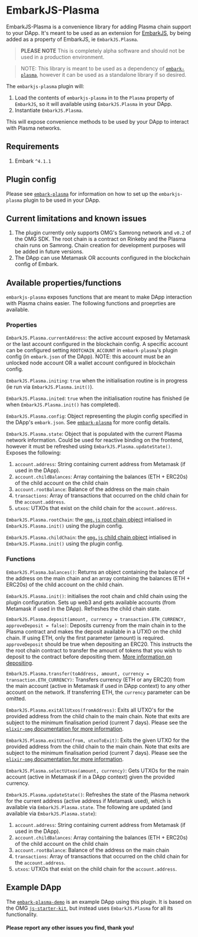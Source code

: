 # EmbarkJS-Plasma
EmbarkJS-Plasma is a convenience library for adding Plasma chain support to your DApp. It's meant to be used as an extension for [EmbarkJS](https://github.com/embark-framework/embark/packages/embarkjs), by being added as a property of EmbarkJS, ie `EmbarkJS.Plasma`.

> **PLEASE NOTE**
> This is completely alpha software and should not be used in a production environment.

> NOTE: This library is meant to be used as a dependency of [`embark-plasma`](https://github.com/embark-framework/embark-plasma), however it can be used as a standalone library if so desired.

The `embarkjs-plasma` plugin will:
1. Load the contents of `embarkjs-plasma` in to the `Plasma` property of `EmbarkJS`, so it will available using `EmbarkJS.Plasma` in your DApp.
2. Instantiate `EmbarkJS.Plasma`.

This will expose convenience methods to be used by your DApp to interact with Plasma networks.

## Requirements
1. Embark `^4.1.1`

## Plugin config
Please see [`embark-plasma`](https://github.com/embark-framework/embark-plasma) for information on how to set up the `embarkjs-plasma` plugin to be used in your DApp. 

## Current limitations and known issues
1. The plugin currently only supports OMG's Samrong network and `v0.2` of the OMG SDK. The root chain is a contract on Rinkeby and the Plasma chain runs on Samrong. Chain creation for development purposes will be added in future versions.
2. The DApp can use Metamask OR accounts configured in the blockchain config of Embark.

## Available properties/functions
`embarkjs-plasma` exposes functions that are meant to make DApp interaction with Plasma chains easier. The following functions and proeprties are available.

### Properties
`EmbarkJS.Plasma.currentAddress`: the active account exposed by Metamask or the last account configured in the blockchain config. A specific account can be configured setting `ROOTCHAIN_ACCOUNT` in `embark-plasma`'s plugin config (in `embark.json` of the DApp). NOTE: this account must be an unlocked node account OR a wallet account configured in blockchain config.

`EmbarkJS.Plasma.initing`: `true` when the initialisation routine is in progress (ie run via `EmbarkJS.Plasma.init()`).

`EmbarkJS.Plasma.inited`: `true` when the initialisation routine has finished (ie when `EmbarkJS.Plasma.init()` has completed).

`EmbarkJS.Plasma.config`: Object representing the plugin config specified in the DApp's `embark.json`. See [`embark-plasma`](https://github.com/embark-framework/embark-plasma) for more config details.

`EmbarkJS.Plasma.state`: Object that is populated with the current Plasma network information. Could be used for reactive binding on the frontend, however it must be refreshed using `EmbarkJS.Plasma.updateState()`. Exposes the following:
  1. `account.address`: String containing current address from Metamask (if used in the DApp).
  2. `account.childBalances`: Array containing the balances (ETH + ERC20s) of the child account on the child chain
  3. `account.rootBalance`: Balance of the address on the main chain
  4. `transactions`: Array of transactions that occurred on the child chain for the `account.address`.
  5. `utxos`: UTXOs that exist on the child chain for the `account.address`. 

`EmbarkJS.Plasma.rootChain`: the [`omg.js` root chain object](https://github.com/omisego/omg-js/tree/master/packages/omg-js-rootchain) intialised in `EmbarkJS.Plasma.init()` using the plugin config.

`EmbarkJS.Plasma.childChain`: the [`omg.js` child chain object](https://github.com/omisego/omg-js/tree/master/packages/omg-js-childchain) intialised in `EmbarkJS.Plasma.init()` using the plugin config.

### Functions
`EmbarkJS.Plasma.balances()`: Returns an object containing the balance of the address on the main chain and an array containing the balances (ETH + ERC20s) of the child account on the child chain.

`EmbarkJS.Plasma.init()`: initialises the root chain and child chain using the plugin configuration. Sets up web3 and gets available accounts (from Metamask if used in the DApp). Refreshes the child chain state.

`EmbarkJS.Plasma.deposit(amount, currency = transaction.ETH_CURRENCY, approveDeposit = false)`: Deposits currency from the main chain in to the Plasma contract and makes the deposit available in a UTXO on the child chain. If using ETH, only the first parameter (amount) is required. `approveDeposit` should be true when depositing an ERC20. This instructs the the root chain contract to transfer the amount of tokens that you wish to deposit to the contract before depositing them. [More information on depositing](https://github.com/omisego/dev-portal/blob/master/guides/morevp_eli5.md#deposits).

`EmbarkJS.Plasma.transfer(toAddress, amount, currency = transaction.ETH_CURRENCY)`: Transfers currency (ETH or any ERC20) from the main account (active in Metamask if used in DApp context) to any other account on the network. If transferring ETH, the `currency` parameter can be omitted.

`EmbarkJS.Plasma.exitAllUtxos(fromAddress)`: Exits all UTXO's for the provided address from the child chain to the main chain. Note that exits are subject to the minimum finalisation period (current 7 days). Please see the [`elixir-omg` documentation for more information](https://github.com/omisego/elixir-omg/blob/master/docs/morevp.md#morevp-exit-protocol-specification).

`EmbarkJS.Plasma.exitUtxo(from, utxoToExit)`: Exits the given UTXO for the provided address from the child chain to the main chain. Note that exits are subject to the minimum finalisation period (current 7 days). Please see the [`elixir-omg` documentation for more information](https://github.com/omisego/elixir-omg/blob/master/docs/morevp.md#morevp-exit-protocol-specification).

`EmbarkJS.Plasma.selectUtxos(amount, currency)`: Gets UTXOs for the main account (active in Metamask if in a DApp context) given the provided currency.

`EmbarkJS.Plasma.updateState()`: Refreshes the state of the Plasma network for the current address (active address if Metamask used), which is available via `EmbarkJS.Plasma.state`. The following are updated (and available via `EmbarkJS.Plasma.state`):
  1. `account.address`: String containing current address from Metamask (if used in the DApp).
  2. `account.childBalances`: Array containing the balances (ETH + ERC20s) of the child account on the child chain
  3. `account.rootBalance`: Balance of the address on the main chain
  4. `transactions`: Array of transactions that occurred on the child chain for the `account.address`.
  5. `utxos`: UTXOs that exist on the child chain for the `account.address`. 

## Example DApp
The [`embark-plasma-demo`](https://github.com/embark-framework/embark-plasma-demo) is an example DApp using this plugin. It is based on the OMG [`js-starter-kit`](https://github.com/omisego/js-starter-kit), but instead uses `EmbarkJS.Plasma` for all its functionality.

#### Please report any other issues you find, thank you!
